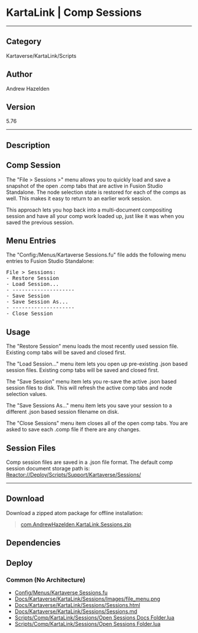 # KartaLink | Comp Sessions
___

## Category
Kartaverse/KartaLink/Scripts

## Author
Andrew Hazelden

## Version
5.76

___

## Description
<h2>Comp Session</h2>

<p>The "File &gt; Sessions &gt;" menu allows you to quickly load and save a snapshot of the open .comp tabs that are active in Fusion Studio Standalone. The node selection state is restored for each of the comps as well. This makes it easy to return to an earlier work session.</p>

<p>This approach lets you hop back into a multi-document compositing session and have all your comp work loaded up, just like it was when you saved the previous session.</p>

<h2>Menu Entries</h2>

<p>The "Config:/Menus/Kartaverse Sessions.fu" file adds the following menu entries to Fusion Studio Standalone:</p>

<pre>File > Sessions:
- Restore Session
- Load Session...
- --------------------
- Save Session
- Save Session As...
- --------------------
- Close Session
</pre>

<h2>Usage</h2>

<p>The "Restore Session" menu loads the most recently used session file. Existing comp tabs will be saved and closed first.</p>
<p>The "Load Session..." menu item lets you open up pre-existing .json based session files. Existing comp tabs will be saved and closed first.</p>
<p>The "Save Session" menu item lets you re-save the active .json based session files to disk. This will refresh the active comp tabs and node selection values.</p>
<p>The "Save Sessions As..." menu item lets you save your session to a different .json based session filename on disk.</p>
<p>The "Close Sessions" menu item closes all of the open comp tabs. You are asked to save each .comp file if there are any changes.</p>

<h2>Session Files</h2>

<p>Comp session files are saved in a .json file format. The default comp session document storage path is:<br>
<a href="file://Reactor:/Deploy/Scripts/Support/Kartaverse/Sessions/">Reactor://Deploy/Scripts/Support/Kartaverse/Sessions/</a></p>


___

## Download

Download a zipped atom package for offline installation:
> [com.AndrewHazelden.KartaLink.Sessions.zip](https://gitlab.com/WeSuckLess/Reactor/-/archive/master/Reactor-master.zip?path=Atoms/com.AndrewHazelden.KartaLink.Sessions)  

## Dependencies

## Deploy

### Common (No Architecture)

<ul>
<li><a href="https://gitlab.com/WeSuckLess/Reactor/-/blob/master/Atoms/com.AndrewHazelden.KartaLink.Sessions/Config/Menus/Kartaverse Sessions.fu?ref_type=heads">Config/Menus/Kartaverse Sessions.fu</a></li>
<li><a href="https://gitlab.com/WeSuckLess/Reactor/-/blob/master/Atoms/com.AndrewHazelden.KartaLink.Sessions/Docs/Kartaverse/KartaLink/Sessions/Images/file_menu.png?ref_type=heads">Docs/Kartaverse/KartaLink/Sessions/Images/file_menu.png</a></li>
<li><a href="https://gitlab.com/WeSuckLess/Reactor/-/blob/master/Atoms/com.AndrewHazelden.KartaLink.Sessions/Docs/Kartaverse/KartaLink/Sessions/Sessions.html?ref_type=heads">Docs/Kartaverse/KartaLink/Sessions/Sessions.html</a></li>
<li><a href="https://gitlab.com/WeSuckLess/Reactor/-/blob/master/Atoms/com.AndrewHazelden.KartaLink.Sessions/Docs/Kartaverse/KartaLink/Sessions/Sessions.md?ref_type=heads">Docs/Kartaverse/KartaLink/Sessions/Sessions.md</a></li>
<li><a href="https://gitlab.com/WeSuckLess/Reactor/-/blob/master/Atoms/com.AndrewHazelden.KartaLink.Sessions/Scripts/Comp/KartaLink/Sessions/Open Sessions Docs Folder.lua?ref_type=heads">Scripts/Comp/KartaLink/Sessions/Open Sessions Docs Folder.lua</a></li>
<li><a href="https://gitlab.com/WeSuckLess/Reactor/-/blob/master/Atoms/com.AndrewHazelden.KartaLink.Sessions/Scripts/Comp/KartaLink/Sessions/Open Sessions Folder.lua?ref_type=heads">Scripts/Comp/KartaLink/Sessions/Open Sessions Folder.lua</a></li>
</ul>

